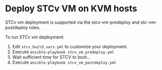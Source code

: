 # Deploy STCv VM on KVM hosts

STCv vm deployment is supported via the stcv-vm-predeploy and stc-vm-postdeploy roles.

To run STCv vm deployment:

1. Edit `stcv_build_vars.yml` to customize your deployment.
1. Execute `ansible-playbook stcv_vm_predeploy.yml`
1. Wait sufficient time for STCV to boot...
1. Execute `ansible-playbook stcv_vm_postdeploy.yml`
